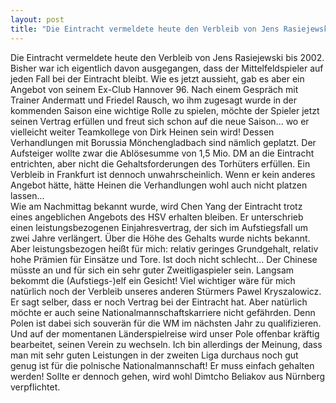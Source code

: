 ```yaml
---
layout: post
title: "Die Eintracht vermeldete heute den Verbleib von Jens Rasiejewski bis 2002."
---
```


Die Eintracht vermeldete heute den Verbleib von Jens Rasiejewski bis 2002. Bisher war ich eigentlich davon ausgegangen, dass der Mittelfeldspieler auf jeden Fall bei der Eintracht bleibt. Wie es jetzt aussieht, gab es aber ein Angebot von seinem Ex-Club Hannover 96. Nach einem Gespräch mit Trainer Andermatt und Friedel Rausch, wo ihm zugesagt wurde in der kommenden Saison eine wichtige Rolle zu spielen, möchte der Spieler jetzt seinen Vertrag erfüllen und freut sich schon auf die neue Saison... wo er vielleicht weiter Teamkollege von Dirk Heinen sein wird! Dessen Verhandlungen mit Borussia Mönchengladbach sind nämlich geplatzt. Der Aufsteiger wollte zwar die Ablösesumme von 1,5 Mio. DM an die Eintracht entrichten, aber nicht die Gehaltsforderungen des Torhüters erfüllen. Ein Verbleib in Frankfurt ist dennoch unwahrscheinlich. Wenn er kein anderes Angebot hätte, hätte Heinen die Verhandlungen wohl auch nicht platzen lassen...  
Wie am Nachmittag bekannt wurde, wird Chen Yang der Eintracht trotz eines angeblichen Angebots des HSV erhalten bleiben. Er unterschrieb einen leistungsbezogenen Einjahresvertrag, der sich im Aufstiegsfall um zwei Jahre verlängert. Über die Höhe des Gehalts wurde nichts bekannt. Aber leistungsbezogen heißt für mich: relativ geringes Grundgehalt, relativ hohe Prämien für Einsätze und Tore. Ist doch nicht schlecht... Der Chinese müsste an und für sich ein sehr guter Zweitligaspieler sein. Langsam bekommt die (Aufstiegs-)elf ein Gesicht! Viel wichtiger wäre für mich natürlich noch der Verbleib unseres anderen Stürmers Pawel Kryszalowicz. Er sagt selber, dass er noch Vertrag bei der Eintracht hat. Aber natürlich möchte er auch seine Nationalmannschaftskarriere nicht gefährden. Denn Polen ist dabei sich souverän für die WM im nächsten Jahr zu qualifizieren. Und auf der momentanen Länderspielreise wird unser Pole offenbar kräftig bearbeitet, seinen Verein zu wechseln. Ich bin allerdings der Meinung, dass man mit sehr guten Leistungen in der zweiten Liga durchaus noch gut genug ist für die polnische Nationalmannschaft! Er muss einfach gehalten werden! Sollte er dennoch gehen, wird wohl Dimtcho Beliakov aus Nürnberg verpflichtet.
